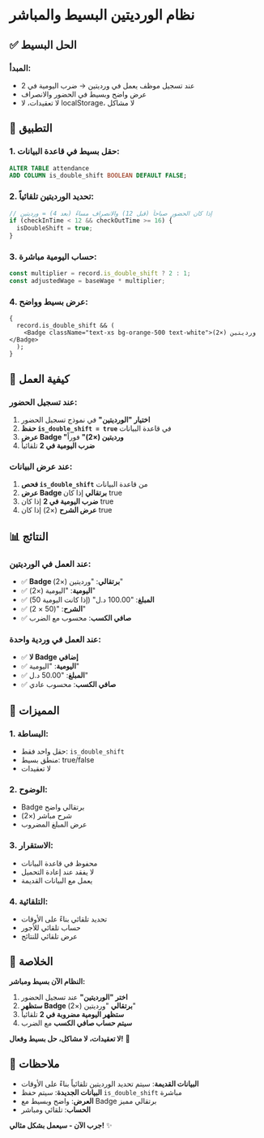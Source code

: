 # نظام الورديتين البسيط والمباشر

## ✅ الحل البسيط

### **المبدأ:**

- عند تسجيل موظف يعمل في ورديتين → ضرب اليومية في 2
- عرض واضح وبسيط في الحضور والانصراف
- لا تعقيدات، لا localStorage، لا مشاكل

## 🔧 التطبيق

### **1. حقل بسيط في قاعدة البيانات:**

```sql
ALTER TABLE attendance
ADD COLUMN is_double_shift BOOLEAN DEFAULT FALSE;
```

### **2. تحديد الورديتين تلقائياً:**

```typescript
// إذا كان الحضور صباحاً (قبل 12) والانصراف مساءً (بعد 4) = ورديتين
if (checkInTime < 12 && checkOutTime >= 16) {
  isDoubleShift = true;
}
```

### **3. حساب اليومية مباشرة:**

```typescript
const multiplier = record.is_double_shift ? 2 : 1;
const adjustedWage = baseWage * multiplier;
```

### **4. عرض بسيط وواضح:**

```tsx
{
  record.is_double_shift && (
    <Badge className="text-xs bg-orange-500 text-white">ورديتين (×2)</Badge>
  );
}
```

## 🎯 كيفية العمل

### **عند تسجيل الحضور:**

1. **اختيار "الورديتين"** في نموذج تسجيل الحضور
2. **حفظ `is_double_shift = true`** في قاعدة البيانات
3. **عرض Badge "ورديتين (×2)"** فوراً
4. **ضرب اليومية في 2** تلقائياً

### **عند عرض البيانات:**

1. **فحص `is_double_shift`** من قاعدة البيانات
2. **عرض Badge برتقالي** إذا كان true
3. **ضرب اليومية في 2** إذا كان true
4. **عرض الشرح** (×2) إذا كان true

## 📊 النتائج

### **عند العمل في الورديتين:**

- ✅ **Badge برتقالي**: "ورديتين (×2)"
- ✅ **اليومية**: "اليومية (×2)"
- ✅ **المبلغ**: "100.00 د.ل" (إذا كانت اليومية 50)
- ✅ **الشرح**: "(50 × 2)"
- ✅ **صافي الكسب**: محسوب مع الضرب

### **عند العمل في وردية واحدة:**

- ✅ **لا Badge إضافي**
- ✅ **اليومية**: "اليومية"
- ✅ **المبلغ**: "50.00 د.ل"
- ✅ **صافي الكسب**: محسوب عادي

## 🚀 المميزات

### **1. البساطة:**

- حقل واحد فقط: `is_double_shift`
- منطق بسيط: true/false
- لا تعقيدات

### **2. الوضوح:**

- Badge برتقالي واضح
- شرح مباشر (×2)
- عرض المبلغ المضروب

### **3. الاستقرار:**

- محفوظ في قاعدة البيانات
- لا يفقد عند إعادة التحميل
- يعمل مع البيانات القديمة

### **4. التلقائية:**

- تحديد تلقائي بناءً على الأوقات
- حساب تلقائي للأجور
- عرض تلقائي للنتائج

## 🎉 الخلاصة

**النظام الآن بسيط ومباشر:**

1. **اختر "الورديتين"** عند تسجيل الحضور
2. **ستظهر Badge برتقالي** "ورديتين (×2)"
3. **ستظهر اليومية مضروبة في 2** تلقائياً
4. **سيتم حساب صافي الكسب** مع الضرب

**لا تعقيدات، لا مشاكل، حل بسيط وفعال!** 🚀

## 📝 ملاحظات

- **البيانات القديمة**: سيتم تحديد الورديتين تلقائياً بناءً على الأوقات
- **البيانات الجديدة**: سيتم حفظ `is_double_shift` مباشرة
- **العرض**: واضح وبسيط مع Badge برتقالي مميز
- **الحساب**: تلقائي ومباشر

**جرب الآن - سيعمل بشكل مثالي!** ✨
